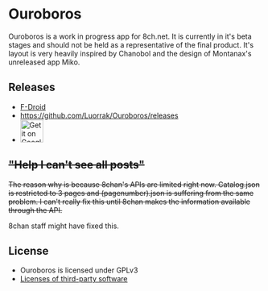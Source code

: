# Ouroboros

Ouroboros is a work in progress app for 8ch.net. It is currently in it's beta stages and should not be held as a representative of the final product. It's layout is very heavily inspired by Chanobol and the design of Montanax's unreleased app Miko.

## Releases

* [F-Droid](https://f-droid.org/repository/browse/?fdfilter=ouroboros&fdid=com.luorrak.ouroboros)
* https://github.com/Luorrak/Ouroboros/releases
* <a href="https://play.google.com/store/apps/details?id=com.luorrak.ouroboros&utm_source=global_co&utm_medium=prtnr&utm_content=Mar2515&utm_campaign=PartBadge&pcampaignid=MKT-Other-global-all-co-prtnr-py-PartBadge-Mar2515-1"><img alt="Get it on Google Play" src="https://play.google.com/intl/en_us/badges/images/generic/en-play-badge-border.png" height="45px"/></a>

## ~~"Help I can't see all posts"~~
~~The reason why is because 8chan's APIs are limited right now. Catalog.json is restricted to 3 pages and (pagenumber).json is suffering from the same problem. I can't really fix this until 8chan makes the information available through the API.~~

8chan staff might have fixed this. 

## License
* Ouroboros is licensed under GPLv3
* [Licenses of third-party software](https://github.com/Luorrak/Ouroboros/blob/master/app/src/main/assets/license.html)
